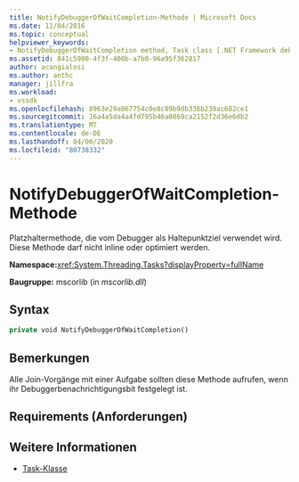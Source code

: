 ```yaml
---
title: NotifyDebuggerOfWaitCompletion-Methode | Microsoft Docs
ms.date: 11/04/2016
ms.topic: conceptual
helpviewer_keywords:
- NotifyDebuggerOfWaitCompletion method, Task class [.NET Framework debug engines]
ms.assetid: 841c5908-4f3f-400b-a7b0-96a95f362817
author: acangialosi
ms.author: anthc
manager: jillfra
ms.workload:
- vssdk
ms.openlocfilehash: 8963e29a067754c0e8c89b9db336b239ac682ce1
ms.sourcegitcommit: 16a4a5da4a4fd795b46a0869ca2152f2d36e6db2
ms.translationtype: MT
ms.contentlocale: de-DE
ms.lasthandoff: 04/06/2020
ms.locfileid: "80738332"
---
```

# <a name="notifydebuggerofwaitcompletion-method"></a>NotifyDebuggerOfWaitCompletion-Methode
Platzhaltermethode, die vom Debugger als Haltepunktziel verwendet wird. Diese Methode darf nicht inline oder optimiert werden.

 **Namespace:**<xref:System.Threading.Tasks?displayProperty=fullName>

 **Baugruppe:** mscorlib (in *mscorlib.dll*)

## <a name="syntax"></a>Syntax

```vb
private void NotifyDebuggerOfWaitCompletion()
```

## <a name="remarks"></a>Bemerkungen
 Alle Join-Vorgänge mit einer Aufgabe sollten diese Methode aufrufen, wenn ihr Debuggerbenachrichtigungsbit festgelegt ist.

## <a name="requirements"></a>Requirements (Anforderungen)

## <a name="see-also"></a>Weitere Informationen
- [Task-Klasse](../../extensibility/debugger/task-class-internal-members.md)
